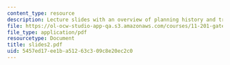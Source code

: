```yaml
---
content_type: resource
description: Lecture slides with an overview of planning history and traditions.
file: https://ol-ocw-studio-app-qa.s3.amazonaws.com/courses/11-201-gateway-planning-action-fall-2007/5457ed17ee1ba51263c309c8e20ec2c0_slides2.pdf
file_type: application/pdf
resourcetype: Document
title: slides2.pdf
uid: 5457ed17-ee1b-a512-63c3-09c8e20ec2c0
---
```

